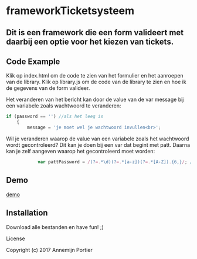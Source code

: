 # frameworkTicketsysteem
<h2>Dit is een framework die een form valideert met daarbij een optie voor het kiezen van tickets.</h2>

## Code Example
Klik op index.html om de code te zien van het formulier en het aanroepen van de library.
Klik op library.js om de code van de library te zien en hoe ik de gegevens van de form valideer.

Het veranderen van het bericht kan door de value van de var message bij een variabele zoals wachtwoord te veranderen:
```javascript
if (password == '') //als het leeg is
	{
		message = 'je moet wel je wachtwoord invullen<br>';
```

Wil je veranderen waarop de value van een variabele zoals het wachtwoord wordt gecontroleerd?
Dit kan je doen bij een var dat begint met patt. Daarna kan je zelf aangeven waarop het gecontroleerd moet worden:
```javascript
			var pattPassword = /(?=.*\d)(?=.*[a-z])(?=.*[A-Z]).{6,}/; //een nummer, hoofdletter en meer dan zes karakters
```
## Demo
[demo](http://localhost/dev/framework2/framework.html)


## Installation
Download alle bestanden en have fun! ;)


License

Copyright (c) 2017 Annemijn Portier
